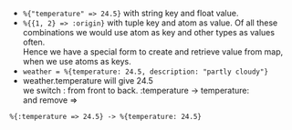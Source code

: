 - `%{"temperature" => 24.5}` with string key and float value.
- `%{{1, 2} => :origin}` with tuple key and atom as value.
Of all these combinations we would use atom as key and other types as values often.  
Hence we have a special form to create and retrieve value from map, when we use atoms as keys.
- `weather = %{temperature: 24.5, description: "partly cloudy"}`
- weather.temperature will give 24.5  
we switch : from front to back. :temperature -> temperature:  
and remove =>

`%{:temperature => 24.5} -> %{temperature: 24.5}`